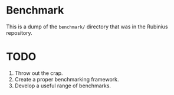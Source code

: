 # Benchmark

This is a dump of the `benchmark/` directory that was in the Rubinius
repository.

# TODO

1. Throw out the crap.
1. Create a proper benchmarking framework.
1. Develop a useful range of benchmarks.
